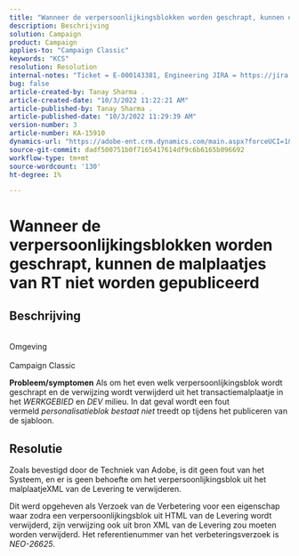 ```yaml
---
title: "Wanneer de verpersoonlijkingsblokken worden geschrapt, kunnen de malplaatjes van RT niet worden gepubliceerd"
description: Beschrijving
solution: Campaign
product: Campaign
applies-to: "Campaign Classic"
keywords: "KCS"
resolution: Resolution
internal-notes: "Ticket = E-000143381, Engineering JIRA = https://jira.corp.adobe.com/browse/NEO-26451 , Enhancement = https://jira.corp.adobe.com/browse/NEO-26451"
bug: false
article-created-by: Tanay Sharma .
article-created-date: "10/3/2022 11:22:21 AM"
article-published-by: Tanay Sharma .
article-published-date: "10/3/2022 11:29:39 AM"
version-number: 3
article-number: KA-15910
dynamics-url: "https://adobe-ent.crm.dynamics.com/main.aspx?forceUCI=1&pagetype=entityrecord&etn=knowledgearticle&id=d692f7a0-0d43-ed11-bba2-0022480868ff"
source-git-commit: dadf500751b0f7165417614df9c6b6165b096692
workflow-type: tm+mt
source-wordcount: '130'
ht-degree: 1%

---
```


# Wanneer de verpersoonlijkingsblokken worden geschrapt, kunnen de malplaatjes van RT niet worden gepubliceerd

## Beschrijving

<br>Omgeving<br><br>
Campaign Classic


<b>Probleem/symptomen</b>
Als om het even welk verpersoonlijkingsblok wordt geschrapt en de verwijzing wordt verwijderd uit het transactiemalplaatje in het *WERKGEBIED* en *DEV* milieu. In dat geval wordt een fout vermeld *personalisatieblok bestaat niet* treedt op tijdens het publiceren van de sjabloon.


## Resolutie


Zoals bevestigd door de Techniek van Adobe, is dit geen fout van het Systeem, en er is geen behoefte om het verpersoonlijkingsblok uit het malplaatjeXML van de Levering te verwijderen.

Dit werd opgeheven als Verzoek van de Verbetering voor een eigenschap waar zodra een verpersoonlijkingsblok uit HTML van de Levering wordt verwijderd, zijn verwijzing ook uit bron XML van de Levering zou moeten worden verwijderd. Het referentienummer van het verbeteringsverzoek is *NEO-26625*.
